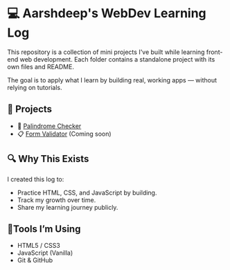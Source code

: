 # 💻 Aarshdeep's WebDev Learning Log

This repository is a collection of mini projects I've built while learning front-end web development. Each folder contains a standalone project with its own files and README.

The goal is to apply what I learn by building real, working apps — without relying on tutorials.

## 📂 Projects

- 🔁 [Palindrome Checker](./palindrome%20Checker)
- 📋 [Form Validator](./form-validator) (Coming soon)

## 🔍 Why This Exists

I created this log to:
- Practice HTML, CSS, and JavaScript by building.
- Track my growth over time.
- Share my learning journey publicly.

## 🚀Tools I’m Using

- HTML5 / CSS3
- JavaScript (Vanilla)
- Git & GitHub
